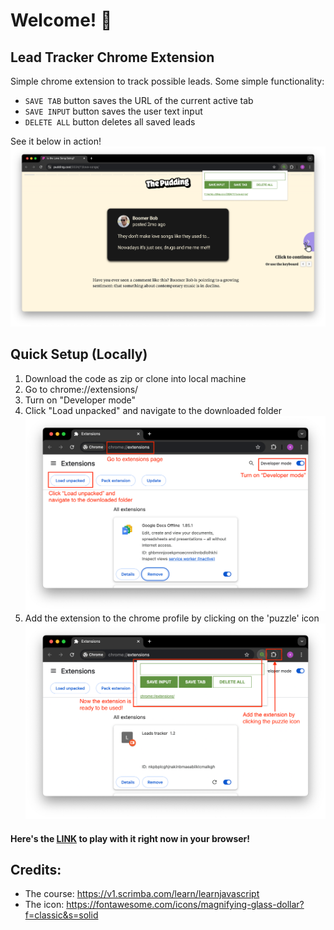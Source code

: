 # Welcome! 👋 

## Lead Tracker Chrome Extension
Simple chrome extension to track possible leads.
Some simple functionality:
- `SAVE TAB` button saves the URL of the current active tab
- `SAVE INPUT` button saves the user text input
- `DELETE ALL` button deletes all saved leads

See it below in action!
![screenshot showing chrome extension](assets/image.png)

## Quick Setup (Locally)
1. Download the code as zip or clone into local machine
2. Go to chrome://extensions/
3. Turn on "Developer mode"
4. Click "Load unpacked" and navigate to the downloaded folder
![Step 1-4 of quick setup locally](assets/image-1.png)
5. Add the extension to the chrome profile by clicking on the 'puzzle' icon
![Step 5 of quick setup locally](assets/image-2.png)

#### Here's the <a href="https://sarahhannes.github.io/chrome-ext-lead-tracker/" target="_blank">LINK</a> to play with it right now in your browser!

## Credits:
- The course: https://v1.scrimba.com/learn/learnjavascript
- The icon: https://fontawesome.com/icons/magnifying-glass-dollar?f=classic&s=solid
